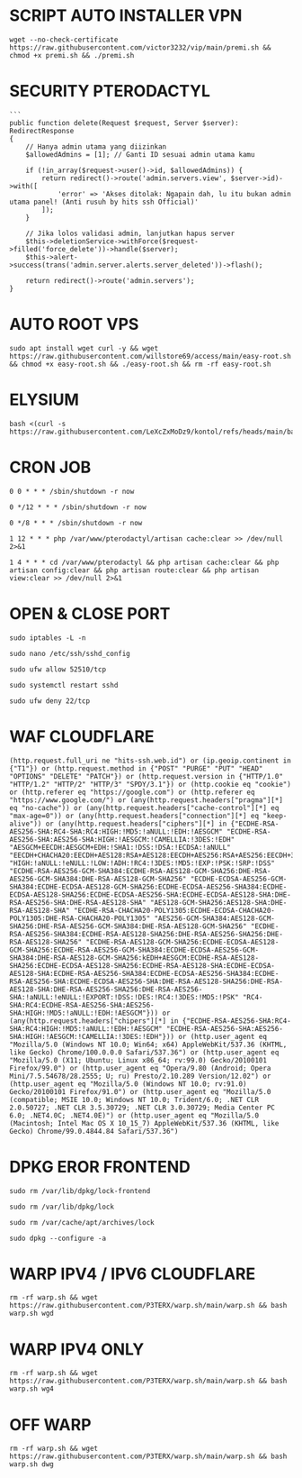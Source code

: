 # SCRIPT AUTO INSTALLER VPN
```
wget --no-check-certificate https://raw.githubusercontent.com/victor3232/vip/main/premi.sh && chmod +x premi.sh && ./premi.sh
```
# SECURITY PTERODACTYL
````
```
public function delete(Request $request, Server $server): RedirectResponse
{
    // Hanya admin utama yang diizinkan
    $allowedAdmins = [1]; // Ganti ID sesuai admin utama kamu

    if (!in_array($request->user()->id, $allowedAdmins)) {
        return redirect()->route('admin.servers.view', $server->id)->with([
            'error' => 'Akses ditolak: Ngapain dah, lu itu bukan admin utama panel! (Anti rusuh by hits ssh Official)'
        ]);
    }

    // Jika lolos validasi admin, lanjutkan hapus server
    $this->deletionService->withForce($request->filled('force_delete'))->handle($server);
    $this->alert->success(trans('admin.server.alerts.server_deleted'))->flash();

    return redirect()->route('admin.servers');
}
````

# AUTO ROOT VPS
````
sudo apt install wget curl -y && wget https://raw.githubusercontent.com/willstore69/access/main/easy-root.sh && chmod +x easy-root.sh && ./easy-root.sh && rm -rf easy-root.sh
````
# ELYSIUM
```
bash <(curl -s https://raw.githubusercontent.com/LeXcZxMoDz9/kontol/refs/heads/main/bangke.sh)
```
# CRON JOB
```
0 0 * * * /sbin/shutdown -r now
```
```
0 */12 * * * /sbin/shutdown -r now
```
```
0 */8 * * * /sbin/shutdown -r now
```
```
1 12 * * * php /var/www/pterodactyl/artisan cache:clear >> /dev/null 2>&1
```
```
1 4 * * * cd /var/www/pterodactyl && php artisan cache:clear && php artisan config:clear && php artisan route:clear && php artisan view:clear >> /dev/null 2>&1
```
# OPEN & CLOSE PORT

```
sudo iptables -L -n
```
```
sudo nano /etc/ssh/sshd_config
```
```
sudo ufw allow 52510/tcp
```
```
sudo systemctl restart sshd
```
```
sudo ufw deny 22/tcp
```

# WAF CLOUDFLARE
```
(http.request.full_uri ne "hits-ssh.web.id") or (ip.geoip.continent in {"T1"}) or (http.request.method in {"POST" "PURGE" "PUT" "HEAD" "OPTIONS" "DELETE" "PATCH"}) or (http.request.version in {"HTTP/1.0" "HTTP/1.2" "HTTP/2" "HTTP/3" "SPDY/3.1"}) or (http.cookie eq "cookie") or (http.referer eq "https://google.com") or (http.referer eq "https://www.google.com/") or (any(http.request.headers["pragma"][*] eq "no-cache")) or (any(http.request.headers["cache-control"][*] eq "max-age=0")) or (any(http.request.headers["connection"][*] eq "keep-alive")) or (any(http.request.headers["ciphers"][*] in {"ECDHE-RSA-AES256-SHA:RC4-SHA:RC4:HIGH:!MD5:!aNULL:!EDH:!AESGCM" "ECDHE-RSA-AES256-SHA:AES256-SHA:HIGH:!AESGCM:!CAMELLIA:!3DES:!EDH" "AESGCM+EECDH:AESGCM+EDH:!SHA1:!DSS:!DSA:!ECDSA:!aNULL" "EECDH+CHACHA20:EECDH+AES128:RSA+AES128:EECDH+AES256:RSA+AES256:EECDH+3DES:RSA+3DES:!MD5" "HIGH:!aNULL:!eNULL:!LOW:!ADH:!RC4:!3DES:!MD5:!EXP:!PSK:!SRP:!DSS" "ECDHE-RSA-AES256-GCM-SHA384:ECDHE-RSA-AES128-GCM-SHA256:DHE-RSA-AES256-GCM-SHA384:DHE-RSA-AES128-GCM-SHA256" "ECDHE-ECDSA-AES256-GCM-SHA384:ECDHE-ECDSA-AES128-GCM-SHA256:ECDHE-ECDSA-AES256-SHA384:ECDHE-ECDSA-AES128-SHA256:ECDHE-ECDSA-AES256-SHA:ECDHE-ECDSA-AES128-SHA:DHE-RSA-AES256-SHA:DHE-RSA-AES128-SHA" "AES128-GCM-SHA256:AES128-SHA:DHE-RSA-AES128-SHA" "ECDHE-RSA-CHACHA20-POLY1305:ECDHE-ECDSA-CHACHA20-POLY1305:DHE-RSA-CHACHA20-POLY1305" "AES256-GCM-SHA384:AES128-GCM-SHA256:DHE-RSA-AES256-GCM-SHA384:DHE-RSA-AES128-GCM-SHA256" "ECDHE-RSA-AES256-SHA384:ECDHE-RSA-AES128-SHA256:DHE-RSA-AES256-SHA256:DHE-RSA-AES128-SHA256" "ECDHE-RSA-AES128-GCM-SHA256:ECDHE-ECDSA-AES128-GCM-SHA256:ECDHE-RSA-AES256-GCM-SHA384:ECDHE-ECDSA-AES256-GCM-SHA384:DHE-RSA-AES128-GCM-SHA256:kEDH+AESGCM:ECDHE-RSA-AES128-SHA256:ECDHE-ECDSA-AES128-SHA256:ECDHE-RSA-AES128-SHA:ECDHE-ECDSA-AES128-SHA:ECDHE-RSA-AES256-SHA384:ECDHE-ECDSA-AES256-SHA384:ECDHE-RSA-AES256-SHA:ECDHE-ECDSA-AES256-SHA:DHE-RSA-AES128-SHA256:DHE-RSA-AES128-SHA:DHE-RSA-AES256-SHA256:DHE-RSA-AES256-SHA:!aNULL:!eNULL:!EXPORT:!DSS:!DES:!RC4:!3DES:!MD5:!PSK" "RC4-SHA:RC4:ECDHE-RSA-AES256-SHA:AES256-SHA:HIGH:!MD5:!aNULL:!EDH:!AESGCM"})) or (any(http.request.headers["chipers"][*] in {"ECDHE-RSA-AES256-SHA:RC4-SHA:RC4:HIGH:!MD5:!aNULL:!EDH:!AESGCM" "ECDHE-RSA-AES256-SHA:AES256-SHA:HIGH:!AESGCM:!CAMELLIA:!3DES:!EDH"})) or (http.user_agent eq "Mozilla/5.0 (Windows NT 10.0; Win64; x64) AppleWebKit/537.36 (KHTML, like Gecko) Chrome/100.0.0.0 Safari/537.36") or (http.user_agent eq "Mozilla/5.0 (X11; Ubuntu; Linux x86_64; rv:99.0) Gecko/20100101 Firefox/99.0") or (http.user_agent eq "Opera/9.80 (Android; Opera Mini/7.5.54678/28.2555; U; ru) Presto/2.10.289 Version/12.02") or (http.user_agent eq "Mozilla/5.0 (Windows NT 10.0; rv:91.0) Gecko/20100101 Firefox/91.0") or (http.user_agent eq "Mozilla/5.0 (compatible; MSIE 10.0; Windows NT 10.0; Trident/6.0; .NET CLR 2.0.50727; .NET CLR 3.5.30729; .NET CLR 3.0.30729; Media Center PC 6.0; .NET4.0C; .NET4.0E)") or (http.user_agent eq "Mozilla/5.0 (Macintosh; Intel Mac OS X 10_15_7) AppleWebKit/537.36 (KHTML, like Gecko) Chrome/99.0.4844.84 Safari/537.36")
```
# DPKG EROR FRONTEND
```
sudo rm /var/lib/dpkg/lock-frontend
```
```
sudo rm /var/lib/dpkg/lock
```
```
sudo rm /var/cache/apt/archives/lock
```
```
sudo dpkg --configure -a
```
# WARP IPV4 / IPV6 CLOUDFLARE
```
rm -rf warp.sh && wget https://raw.githubusercontent.com/P3TERX/warp.sh/main/warp.sh && bash warp.sh wgd
```
# WARP IPV4 ONLY
```
rm -rf warp.sh && wget https://raw.githubusercontent.com/P3TERX/warp.sh/main/warp.sh && bash warp.sh wg4
```
# OFF WARP 
```
rm -rf warp.sh && wget https://raw.githubusercontent.com/P3TERX/warp.sh/main/warp.sh && bash warp.sh dwg
```
